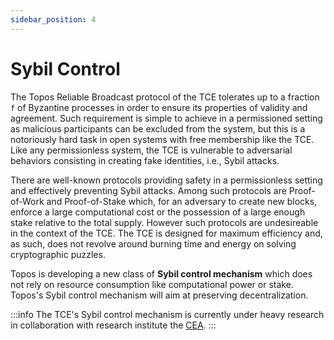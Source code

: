 ```yaml
---
sidebar_position: 4
---
```


# Sybil Control

The Topos Reliable Broadcast protocol of the TCE tolerates up to a fraction `f` of Byzantine processes in order to ensure its properties of validity and agreement. Such requirement is simple to achieve in a permissioned setting as malicious participants can be excluded from the system, but this is a notoriously hard task in open systems with free membership like the TCE. Like any permissionless system, the TCE is vulnerable to adversarial behaviors consisting in creating fake identities, i.e., Sybil attacks.

There are well-known protocols providing safety in a permissionless setting and effectively preventing Sybil attacks. Among such protocols are Proof-of-Work and Proof-of-Stake which, for an adversary to create new blocks, enforce a large computational cost or the possession of a large enough stake relative to the total supply. However such protocols are undesireable in the context of the TCE. The TCE is designed for maximum efficiency and, as such, does not revolve around burning time and energy on solving cryptographic puzzles.

Topos is developing a new class of **Sybil control mechanism** which does not rely on resource consumption like computational power or stake. Topos's Sybil control mechanism will aim at preserving decentralization.

:::info
The TCE's Sybil control mechanism is currently under heavy research in collaboration with research institute the [CEA](https://www.cea.fr/english/Pages/Welcome.aspx).
:::
